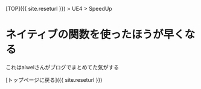 [TOP]({{ site.reseturl }}) > UE4 > SpeedUp

# ネイティブの関数を使ったほうが早くなる
これはalweiさんがブログでまとめてた気がする


[トップページに戻る]({{ site.reseturl }})
